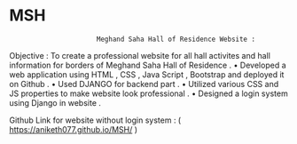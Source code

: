 # MSH
                          Meghand Saha Hall of Residence Website :

Objective : To create a professional website for all hall activites and hall information for borders
of Meghand Saha Hall of Residence .
• Developed a web application using HTML , CSS , Java Script , Bootstrap and deployed it on Github .
• Used DJANGO for backend part .
• Utilized various CSS and JS properties to make website look professional . • Designed a login
system using Django in website .

Github Link for website without login system :  ( https://aniketh077.github.io/MSH/ )


  

